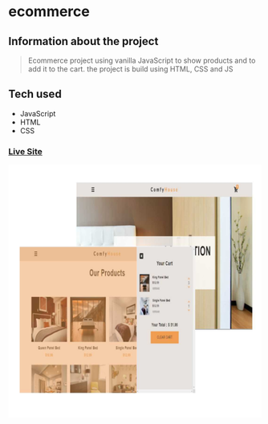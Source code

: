 # ecommerce

## Information about the project
> Ecommerce project using vanilla JavaScript to show products and to add it to the cart. the project is build using HTML, CSS and JS

## Tech used
* JavaScript
* HTML
* CSS

### [Live Site](https://ecommerce-e67m4nxyx-hamza19944.vercel.app/)

![project image](https://github.com/hamza19944/ecommerce/blob/main/images/%D0%9D%D0%BE%D0%B2%D1%8B%D0%B9%20%D0%BF%D1%80%D0%BE%D0%B5%D0%BA%D1%82%20(2).jpg)
